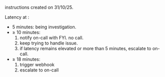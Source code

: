 instructions created on 31/10/25.

Latency at :
* 5 minutes: 
	being investigation.
* $\geq$ 10 minutes:
	1. notify on-call with FYI. no call.
	2. keep trying to handle issue.
	3. if latency remains elevated or more than 5 minutes, escalate to on-call. 
* $\geq$ 18 minutes:
	1. trigger webhook
	2. escalate to on-call